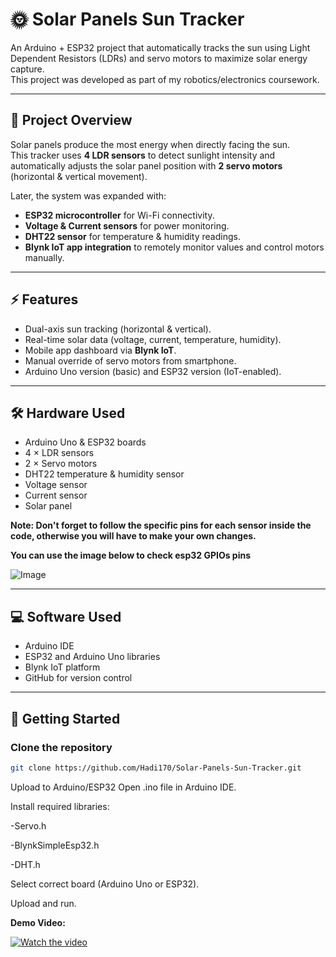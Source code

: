 # 🌞 Solar Panels Sun Tracker

An Arduino + ESP32 project that automatically tracks the sun using Light Dependent Resistors (LDRs) and servo motors to maximize solar energy capture.  
This project was developed as part of my robotics/electronics coursework.

---

## 📖 Project Overview
Solar panels produce the most energy when directly facing the sun.  
This tracker uses **4 LDR sensors** to detect sunlight intensity and automatically adjusts the solar panel position with **2 servo motors** (horizontal & vertical movement).

Later, the system was expanded with:
- **ESP32 microcontroller** for Wi-Fi connectivity.
- **Voltage & Current sensors** for power monitoring.
- **DHT22 sensor** for temperature & humidity readings.
- **Blynk IoT app integration** to remotely monitor values and control motors manually.

---

## ⚡ Features
- Dual-axis sun tracking (horizontal & vertical).
- Real-time solar data (voltage, current, temperature, humidity).
- Mobile app dashboard via **Blynk IoT**.
- Manual override of servo motors from smartphone.
- Arduino Uno version (basic) and ESP32 version (IoT-enabled).

---

## 🛠 Hardware Used
- Arduino Uno & ESP32 boards
- 4 × LDR sensors
- 2 × Servo motors
- DHT22 temperature & humidity sensor
- Voltage sensor 
- Current sensor 
- Solar panel

**Note: Don't forget to follow the specific pins for each sensor inside the code, otherwise you will have to make your own changes.**


**You can use the image below to check esp32 GPIOs pins**



![Image](https://github.com/user-attachments/assets/56b849e9-7021-48a5-a9df-443f333b9f3a)


---



## 💻 Software Used
- Arduino IDE
- ESP32 and Arduino Uno libraries
- Blynk IoT platform
- GitHub for version control




---

## 🚀 Getting Started

### Clone the repository
```bash
git clone https://github.com/Hadi170/Solar-Panels-Sun-Tracker.git

```
Upload to Arduino/ESP32
Open .ino file in Arduino IDE.

Install required libraries:

-Servo.h

-BlynkSimpleEsp32.h

-DHT.h

Select correct board (Arduino Uno or ESP32).

Upload and run.


**Demo Video:**


[![Watch the video](https://img.shields.io/badge/Video-Demo-blue?logo=github)](https://github.com/Hadi170/Solar-Panels-Sun-Tracker/releases/download/v1.0/ROBOTICS2.mp4)




